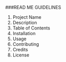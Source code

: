 ###READ ME GUIDELINES
1. Project Name
2. Description
3. Table of Contents
4. Installation
5. Usage
6. Contributing
7. Credits
8. License
